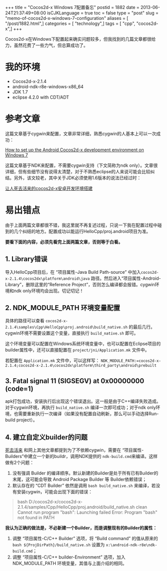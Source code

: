 +++
title = "Cocos2d-x Windows 7配置备忘"
postid = 1882
date = 2013-06-24T21:37:49+08:00
isCJKLanguage = true
toc = false
type = "post"
slug = "memo-of-cocos2d-x-windows-7-configuration"
aliases = [ "/post/1882.html",]
categories = [ "technology",]
tags = [ "cpp", "cocos2d-x",]
+++


Cocos2d-x在Windows下配置起来确实问题较多，但我找到的几篇文章都很给力，虽然花费了一些力气，但总算成功了。

# 我的环境

-   Cocos2d-x-2.1.4
-   android-ndk-r8e-windows-x86\_64
-   JDK 1.7
-   eclipse 4.2.0 with CDT/ADT

# 参考文章

这篇文章基于cygwin来配置，文章非常详细，熟悉cygwin的人基本上可以一次成功：

[How to set up the Android Cocos2d-x development environment on Windows 7](http://www.cocos2d-x.org/projects/cocos2d-x/wiki/How_to_set_up_the_android_cocos2d-x_development_environment_on_Windows_7)

这篇文章基于NDK来配置，不需要cygwin支持（下文简称为ndk only）。文章很详细，但有些细节没有说得太清楚，对于不熟悉eclipse的人来说可能会比较纠结。另外，该文较老，其中关于JDK必须使用1.6版本的说法已经过时：

[让人死去活来的cocos2d-x安卓开发环境搭建](http://www.cnblogs.com/ybgame/archive/2012/06/07/2540693.html)

<!--more-->
# 易出错点

由于上面两篇文章都很不错，我这里就不再复述过程，只说一下我在配置过程中碰到的几个纠结的地方。配置成功以能运行HelloCpp/proj.android项目为准。

**要看下面的内容，必须先看完上面两篇文章，否则等于白看。**

## 1. Library错误

导入HelloCpp项目后，在 “项目属性-Java Build Path-source” 中加入`cocos2d-x-2.1.4\cocos2dx\platform\android\java` 路径。然后进入“项目属性-Android-Library”，删除这里的“Reference Project”，否则怎么编译都会报错。cygwin环境和ndk only环境均会出现。切记切记！

## 2. NDK\_MODULE\_PATH 环境变量配置

具体的路径可以查看 `cocos2d-x-2.1.4\samples\Cpp\HelloCpp\proj.android\build_native.sh` 的最后几行。cygwin环境不需要设置这个变量，直接执行 `build_native.sh` 即可。

这个环境变量可以配置在Windows系统环境变量中，也可以配置在Eclipse项目的builder属性中，还可以直接配置在 `project/jni/Application.mk` 文件中。

若配置在 `Application.mk` 文件中，可以这样写： `NDK_MODULE_PATH:=cocos2d-x-2.1.4;cocos2d-x-2.1.4\cocos2dx\platform\third_party\android\prebuilt`

## 3. Fatal signal 11 (SIGSEGV) at 0x00000000 (code=1)

apk打包成功，安装执行后出现这个错误退出。这一般是由于C++编译失败造成。对于cygwin环境，再执行 `build_native.sh` 编译一次即可成功；对于ndk only环境，也需要重新执行一次编译（如果没有配置自动刷新，那么可以手动选择Run-build project）。

## 4. 建立自定义builder的问题

[死去活来](http://www.cnblogs.com/ybgame/archive/2012/06/07/2540693.html) 和网上其他文章都提到为了不依赖cygwin，需要在 “项目属性-Builders”中建立一个新的buildr，调用NDK提供的 `ndk-build.cmd`来编译。这样做有2个问题：

1.  没有强调 Builder 的编译顺序。默认新建的Builder是处于所有已有Builder的末尾，这可能会导致 Android Package Builder 等 Builder依赖错误；
2.  默认存在的 “CDT Builder” 依然是调用 `bash build_native.sh` 来编译，若没有安装cygwin，可能会出现下面的错误：  

> bash D:/cocos2d-x/cocos2d-x-2.1.4/samples/Cpp/HelloCpp/proj.android/build_native.sh clean Cannot run program "bash": Launching failed Error: Program "bash" not found in PATH

**我认为正确的做法是，不必新建一个Builder，而是调整现有的Builder的属性：**

1.  调整 “项目属性-C/C++ Builder” 选项，将 “Build command” 的值从原来的 `bash ${ProjDirPath}/build_native.sh` 设置为 `x:\android-ndk-r8e\ndk-build.cmd`；
2.  调整 “项目属性-C/C++ builder-Environment” 选项，加入 NDK\_MODULE\_PATH 环境变量，其值与上面介绍的相同。
